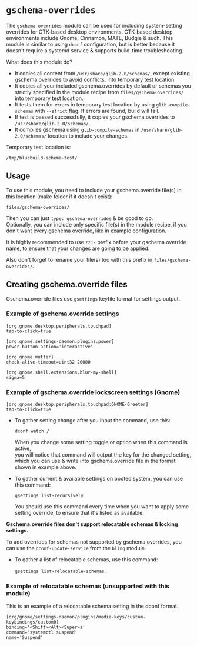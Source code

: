 # `gschema-overrides`

The `gschema-overrides` module can be used for including system-setting overrides for GTK-based desktop environments.
GTK-based desktop environments include Gnome, Cinnamon, MATE, Budgie & such.
This module is similar to using `dconf` configuration, but is better because it doesn't require a systemd service & supports build-time troubleshooting.

What does this module do?

- It copies all content from `/usr/share/glib-2.0/schemas/`, except existing gschema.overrides to avoid conflicts, into temporary test location.
- It copies all your included gschema.overrides by default or schemas you strictly specified in the module recipe from `files/gschema-overrides/` into temporary test location.
- It tests them for errors in temporary test location by using `glib-compile-schemas` with `--strict` flag. If errors are found, build will fail.
- If test is passed successfully, it copies your gschema.overrides to `/usr/share/glib-2.0/schemas/`.
- It compiles gschema using `glib-compile-schemas` in `/usr/share/glib-2.0/schemas/` location to include your changes.

Temporary test location is:

`/tmp/bluebuild-schema-test/`

## Usage

To use this module, you need to include your gschema.override file(s) in this location (make folder if it doesn't exist):

`files/gschema-overrides/`

Then you can just `type: gschema-overrides` & be good to go.  
Optionally, you can include only specific file(s) in the module recipe, if you don't want every gschema override, like in example configuration.

It is highly recommended to use `zz1-` prefix before your gschema.override name, to ensure that your changes are going to be applied.

Also don't forget to rename your file(s) too with this prefix in `files/gschema-overrides/`.

## Creating gschema.override files

Gschema.override files use `gsettings` keyfile format for settings output.

### Example of gschema.override settings
```
[org.gnome.desktop.peripherals.touchpad]
tap-to-click=true

[org.gnome.settings-daemon.plugins.power]
power-button-action='interactive'

[org.gnome.mutter]
check-alive-timeout=uint32 20000

[org.gnome.shell.extensions.blur-my-shell]
sigma=5
```

### Example of gschema.override lockscreen settings (Gnome)
```
[org.gnome.desktop.peripherals.touchpad:GNOME-Greeter]
tap-to-click=true
```

- To gather setting change after you input the command, use this:

  `dconf watch /`

  When you change some setting toggle or option when this command is active,   
  you will notice that command will output the key for the changed setting,   
  which you can use & write into gschema.override file in the format shown in example above.

- To gather current & available settings on booted system, you can use this command:
  
  `gsettings list-recursively`
  
  You should use this command every time when you want to apply some setting override,
  to ensure that it's listed as available.

**Gschema.override files don't support relocatable schemas & locking settings.**

To add overrides for schemas not supported by gschema overrides, you can use the `dconf-update-service` from the `bling` module.

- To gather a list of relocatable schemas, use this command:

  `gsettings list-relocatable-schemas`.

### Example of relocatable schemas (unsupported with this module)
This is an example of a relocatable schema setting in the dconf format.
```
[org/gnome/settings-daemon/plugins/media-keys/custom-keybindings/custom0]
binding='<Shift><Alt><Super>s'
command='systemctl suspend'
name='Suspend'
```
